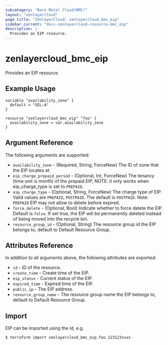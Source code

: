 ```yaml
---
subcategory: "Bare Metal Cloud(BMC)"
layout: "zenlayercloud"
page_title: "ZenlayerCloud: zenlayercloud_bmc_eip"
sidebar_current: "docs-zenlayercloud-resource-bmc_eip"
description: |-
  Provides an EIP resource.
---
```


# zenlayercloud_bmc_eip

Provides an EIP resource.

## Example Usage

```hcl
variable "availability_zone" {
  default = "SEL-A"
}

resource "zenlayercloud_bmc_eip" "foo" {
  availability_zone = var.availability_zone
}
```

## Argument Reference

The following arguments are supported:

* `availability_zone` - (Required, String, ForceNew) The ID of zone that the EIP locates at.
* `eip_charge_prepaid_period` - (Optional, Int, ForceNew) The tenancy (time unit is month) of the prepaid EIP, NOTE: it only works when eip_charge_type is set to `PREPAID`.
* `eip_charge_type` - (Optional, String, ForceNew) The charge type of EIP. Valid values are `PREPAID`, `POSTPAID`. The default is `POSTPAID`. Note: `PREPAID` EIP may not allow to delete before expired.
* `force_delete` - (Optional, Bool) Indicate whether to force delete the EIP. Default is `false`. If set true, the EIP will be permanently deleted instead of being moved into the recycle bin.
* `resource_group_id` - (Optional, String) The resource group id the EIP belongs to, default to Default Resource Group.

## Attributes Reference

In addition to all arguments above, the following attributes are exported:

* `id` - ID of the resource.
* `create_time` - Create time of the EIP.
* `eip_status` - Current status of the EIP.
* `expired_time` - Expired time of the EIP.
* `public_ip` - The EIP address.
* `resource_group_name` - The resource group name the EIP belongs to, default to Default Resource Group.


## Import

EIP can be imported using the id, e.g.

```
$ terraform import zenlayercloud_bmc_eip.foo 123123xxxx
```

